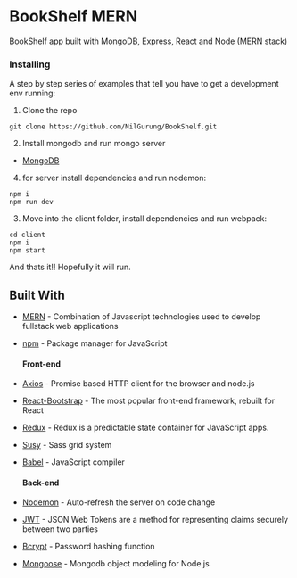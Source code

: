 # BookShelf MERN 
BookShelf app built with MongoDB, Express, React and Node (MERN stack) 

### Installing

A step by step series of examples that tell you have to get a development env running:

1. Clone the repo
```
git clone https://github.com/NilGurung/BookShelf.git
```

2. Install mongodb and run mongo server
* [MongoDB](https://docs.mongodb.com/manual/installation/)

4. for server install dependencies and run nodemon:
```
npm i
npm run dev
```
3. Move into the client folder, install dependencies and run webpack:
```
cd client
npm i
npm start
```

And thats it!! Hopefully it will run.

## Built With

* [MERN](http://mern.io/) - Combination of Javascript technologies used to develop fullstack web applications
* [npm](https://www.npmjs.com/) - Package manager for JavaScript

  #### Front-end
* [Axios](https://github.com/mzabriskie/axios) - Promise based HTTP client for the browser and node.js
* [React-Bootstrap](https://react-bootstrap.github.io/) - The most popular front-end framework, rebuilt for React
* [Redux](https://github.com/reduxjs/redux) - Redux is a predictable state container for JavaScript apps.
* [Susy](http://susy.oddbird.net/) - Sass grid system
* [Babel](https://babeljs.io/) - JavaScript compiler

  #### Back-end
* [Nodemon](https://nodemon.io/) - Auto-refresh the server on code change
* [JWT](https://jwt.io/) - JSON Web Tokens are a method for representing claims securely between two parties
* [Bcrypt](https://github.com/dcodeIO/bcrypt.js/blob/master/README.md) - Password hashing function
* [Mongoose](http://mongoosejs.com/) - Mongodb object modeling for Node.js

